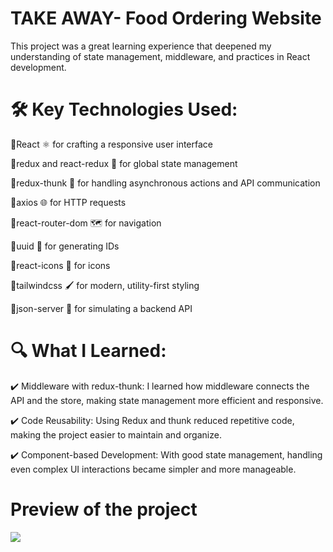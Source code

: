 # TAKE AWAY- Food Ordering Website
This project was a great learning experience that deepened my understanding of state management, middleware, and practices in React development. 
# 🛠️ Key Technologies Used:
📍React ⚛️ for crafting a responsive user interface

📍redux and react-redux 🔄 for global state management

📍redux-thunk 🧵 for handling asynchronous actions and API communication

📍axios 🌐 for HTTP requests

📍react-router-dom 🗺️ for navigation

📍uuid 🔢 for generating IDs

📍react-icons 🎨 for icons

📍tailwindcss 🖌️ for modern, utility-first styling

📍json-server 💾 for simulating a backend API
# 🔍 What I Learned:
✔️ Middleware with redux-thunk: I learned how middleware connects the API and the store, making state management more efficient and responsive.

✔️ Code Reusability: Using Redux and thunk reduced repetitive code, making the project easier to maintain and organize.

✔️ Component-based Development: With good state management, handling even complex UI interactions became simpler and more manageable.
# Preview of the project
![](takeaway.gif)
